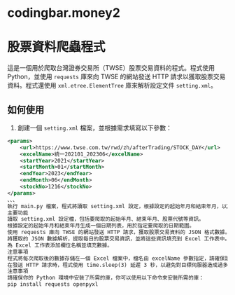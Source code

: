 # codingbar.money2
# 股票資料爬蟲程式

這是一個用於爬取台灣證券交易所（TWSE）股票交易資料的程式。程式使用 Python，並使用 `requests` 庫來向 TWSE 的網站發送 HTTP 請求以獲取股票交易資料。程式還使用 `xml.etree.ElementTree` 庫來解析設定文件 `setting.xml`。

## 如何使用

1. 創建一個 `setting.xml` 檔案，並根據需求填寫以下參數：

```xml
<params>
    <url>https://www.twse.com.tw/rwd/zh/afterTrading/STOCK_DAY</url>
    <excelName>統一202101_202306</excelName>
    <startYear>2021</startYear>
    <startMonth>01</startMonth>
    <endYear>2023</endYear>
    <endMonth>06</endMonth>
    <stockNo>1216</stockNo>
</params>
、、、
執行 main.py 檔案，程式將讀取 setting.xml 設定，根據設定的起始年月和結束年月，以及股票代號，爬取相應的股票交易資料。
主要功能
讀取 setting.xml 設定檔，包括要爬取的起始年月、結束年月、股票代號等資訊。
根據設定的起始年月和結束年月生成一個日期列表，用於指定要爬取的日期範圍。
使用 requests 庫向 TWSE 的網站發送 HTTP 請求，獲取股票交易資料的 JSON 格式數據。
將獲取的 JSON 數據解析，提取每日的股票交易資訊，並將這些資訊填充到 Excel 工作表中。
為 Excel 工作表添加欄位名稱並填充數據。
注意事項
程式將每次爬取後的數據存儲在一個 Excel 檔案中，檔名由 excelName 參數指定，請確保該檔名為有效的 Excel 檔案名稱。
在發送 HTTP 請求時，程式使用 time.sleep(3) 延遲 3 秒，以避免對目標伺服器造成過多請求，請根據需要進行調整。
注意事項
請確保你的 Python 環境中安裝了所需的庫，你可以使用以下命令來安裝所需的庫：
pip install requests openpyxl

